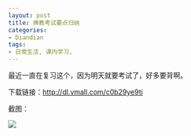 ```yaml
---
layout: post
title: 佛教考试要点归纳
categories:
- Diandian
tags:
- 日常生活, 课内学习, 
---
```

<p>最近一直在复习这个，因为明天就要考试了，好多要背啊。</p>
<p>下载链接：<a href="http://dl.vmall.com/c0b29ye9ti" target="_blank">http://dl.vmall.com/c0b29ye9ti</a></p>
<p>截图：</p>
<p class="edui-filter-align-center"><img src="http://m2.img.srcdd.com/farm5/d/2013/0304/07/DAAE051642B98FE30F0BFBC8F8134D92_B500_900_500_265.PNG" /><br /></p>
